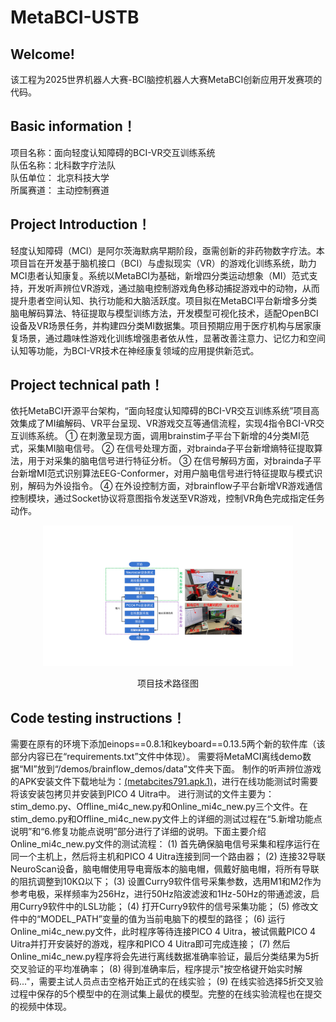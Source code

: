 # MetaBCI-USTB

## Welcome! 
该工程为2025世界机器人大赛-BCI脑控机器人大赛MetaBCI创新应用开发赛项的代码。

## Basic information！
项目名称：面向轻度认知障碍的BCI-VR交互训练系统                 
队伍名称：北科数字疗法队         
队伍单位： 北京科技大学     
所属赛道： 主动控制赛道        

## Project Introduction！
轻度认知障碍（MCI）是阿尔茨海默病早期阶段，亟需创新的非药物数字疗法。本项目旨在开发基于脑机接口（BCI）与虚拟现实（VR）的游戏化训练系统，助力MCI患者认知康复。系统以MetaBCI为基础，新增四分类运动想象（MI）范式支持，开发听声辨位VR游戏，通过脑电控制游戏角色移动捕捉游戏中的动物，从而提升患者空间认知、执行功能和大脑活跃度。项目拟在MetaBCI平台新增多分类脑电解码算法、特征提取与模型训练方法，开发模型可视化技术，适配OpenBCI设备及VR场景任务，并构建四分类MI数据集。项目预期应用于医疗机构与居家康复场景，通过趣味性游戏化训练增强患者依从性，显著改善注意力、记忆力和空间认知等功能，为BCI-VR技术在神经康复领域的应用提供新范式。

## Project technical path！
依托MetaBCI开源平台架构，“面向轻度认知障碍的BCI-VR交互训练系统”项目高效集成了MI编解码、VR平台呈现、VR游戏交互等通信流程，实现4指令BCI-VR交互训练系统。
①	 在刺激呈现方面，调用brainstim子平台下新增的4分类MI范式，采集MI脑电信号。
②	 在信号处理方面，对brainda子平台新增熵特征提取算法，用于对采集的脑电信号进行特征分析。
③	 在信号解码方面，对brainda子平台新增MI范式识别算法EEG-Conformer，对用户脑电信号进行特征提取与模式识别，解码为外设指令。
④	 在外设控制方面，对brainflow子平台新增VR游戏通信控制模块，通过Socket协议将意图指令发送至VR游戏，控制VR角色完成指定任务动作。
<p align="center">
<img src="images/项目技术路径图.png" alt="项目技术路径图" width="400"/>
</p>
<p align="center">
项目技术路径图
</p>

## Code testing instructions！
需要在原有的环境下添加einops==0.8.1和keyboard==0.13.5两个新的软件库（该部分内容已在“requirements.txt”文件中体现）。
需要将MetaMCI离线demo数据“MI”放到“/demos/brainflow_demos/data”文件夹下面。
制作的听声辨位游戏的APK安装文件下载地址为：[(metabcites791.apk.1)](https://drive.google.com/file/d/1FN9KyAnlG2NWmN0M2kGu_J3Ve9mmhP_1/view?usp=sharing”)，进行在线功能测试时需要将该安装包拷贝并安装到PICO 4 Uitra中。
进行测试的文件主要为：stim_demo.py、Offline_mi4c_new.py和Online_mi4c_new.py三个文件。在stim_demo.py和Offline_mi4c_new.py文件上的详细的测试过程在“5.新增功能点说明”和“6.修复功能点说明”部分进行了详细的说明。下面主要介绍Online_mi4c_new.py文件的测试流程：
(1)	首先确保脑电信号采集和程序运行在同一个主机上，然后将主机和PICO 4 Uitra连接到同一个路由器；
(2)	连接32导联NeuroScan设备，脑电帽使用导电膏版本的脑电帽，佩戴好脑电帽，将所有导联的阻抗调整到10KΩ以下；
(3)	设置Curry9软件信号采集参数，选用M1和M2作为参考电极，采样频率为256Hz，进行50Hz陷波滤波和1Hz-50Hz的带通滤波，启用Curry9软件中的LSL功能；
(4)	打开Curry9软件的信号采集功能；
(5)	修改文件中的“MODEL_PATH”变量的值为当前电脑下的模型的路径；
(6)	运行Online_mi4c_new.py文件，此时程序等待连接PICO 4 Uitra，被试佩戴PICO 4 Uitra并打开安装好的游戏，程序和PICO 4 Uitra即可完成连接；
(7)	然后Online_mi4c_new.py程序将会先进行离线数据准确率验证，最后分类结果为5折交叉验证的平均准确率；
(8)	得到准确率后，程序提示"按空格键开始实时解码..."，需要主试人员点击空格开始正式的在线实验；
(9)	在线实验选择5折交叉验过程中保存的5个模型中的在测试集上最优的模型。完整的在线实验流程也在提交的视频中体现。





